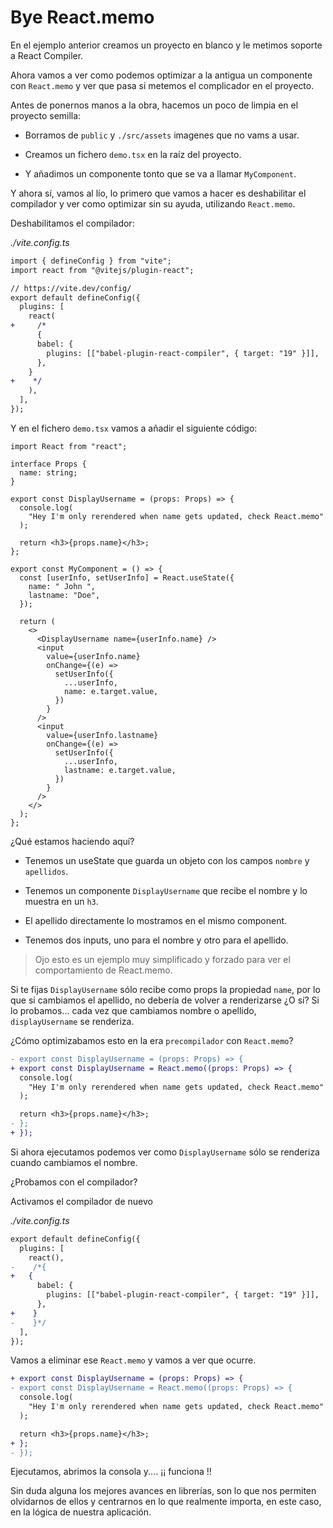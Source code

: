 # Bye React.memo

En el ejemplo anterior creamos un proyecto en blanco y le metimos soporte a React Compiler.

Ahora vamos a ver como podemos optimizar a la antigua un componente con `React.memo` y ver que pasa si metemos el complicador en el proyecto.

Antes de ponernos manos a la obra, hacemos un poco de limpia en el proyecto semilla:

- Borramos de `public` y `./src/assets` imagenes que no vams a usar.

- Creamos un fichero `demo.tsx` en la raíz del proyecto.

- Y añadimos un componente tonto que se va a llamar `MyComponent`.

Y ahora sí, vamos al lío, lo primero que vamos a hacer es deshabilitar el compilador y ver como optimizar sin su ayuda, utilizando `React.memo`.

Deshabilitamos el compilador:

_./vite.config.ts_

```diff
import { defineConfig } from "vite";
import react from "@vitejs/plugin-react";

// https://vite.dev/config/
export default defineConfig({
  plugins: [
    react(
+     /*
      {
      babel: {
        plugins: [["babel-plugin-react-compiler", { target: "19" }]],
      },
    }
+    */
    ),
  ],
});
```

Y en el fichero `demo.tsx` vamos a añadir el siguiente código:

```tsx
import React from "react";

interface Props {
  name: string;
}

export const DisplayUsername = (props: Props) => {
  console.log(
    "Hey I'm only rerendered when name gets updated, check React.memo"
  );

  return <h3>{props.name}</h3>;
};

export const MyComponent = () => {
  const [userInfo, setUserInfo] = React.useState({
    name: " John ",
    lastname: "Doe",
  });

  return (
    <>
      <DisplayUsername name={userInfo.name} />
      <input
        value={userInfo.name}
        onChange={(e) =>
          setUserInfo({
            ...userInfo,
            name: e.target.value,
          })
        }
      />
      <input
        value={userInfo.lastname}
        onChange={(e) =>
          setUserInfo({
            ...userInfo,
            lastname: e.target.value,
          })
        }
      />
    </>
  );
};
```

¿Qué estamos haciendo aquí?

- Tenemos un useState que guarda un objeto con los campos `nombre` y `apellidos`.

- Tenemos un componente `DisplayUsername` que recibe el nombre y lo muestra en un `h3`.

- El apellido directamente lo mostramos en el mismo component.

- Tenemos dos inputs, uno para el nombre y otro para el apellido.

> Ojo esto es un ejemplo muy simplificado y forzado para ver el comportamiento de React.memo.

Si te fijas `DisplayUsername` sólo recibe como props la propiedad `name`, por lo que si cambiamos el apellido, no debería de volver a renderizarse ¿O sí? Si lo probamos... cada vez que cambiamos nombre o apellido, `displayUsername` se renderiza.

¿Cómo optimizabamos esto en la era `precompilador` con `React.memo`?

```diff
- export const DisplayUsername = (props: Props) => {
+ export const DisplayUsername = React.memo((props: Props) => {
  console.log(
    "Hey I'm only rerendered when name gets updated, check React.memo"
  );

  return <h3>{props.name}</h3>;
- };
+ });
```

Si ahora ejecutamos podemos ver como `DisplayUsername` sólo se renderiza cuando cambiamos el nombre.

¿Probamos con el compilador?

Activamos el compilador de nuevo

_./vite.config.ts_

```diff
export default defineConfig({
  plugins: [
    react(),
-    /*{
+   {
      babel: {
        plugins: [["babel-plugin-react-compiler", { target: "19" }]],
      },
+    }
-    }*/
  ],
});
```

Vamos a eliminar ese `React.memo` y vamos a ver que ocurre.

```diff
+ export const DisplayUsername = (props: Props) => {
- export const DisplayUsername = React.memo((props: Props) => {
  console.log(
    "Hey I'm only rerendered when name gets updated, check React.memo"
  );

  return <h3>{props.name}</h3>;
+ };
- });
```

Ejecutamos, abrimos la consola y.... ¡¡ funciona !!

Sin duda alguna los mejores avances en librerías, son lo que nos permiten olvidarnos de ellos y centrarnos en lo que realmente importa, en este caso, en la lógica de nuestra aplicación.

